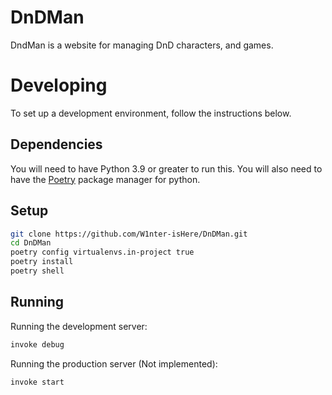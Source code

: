 # DnDMan

DndMan is a website for managing DnD characters, and games.

# Developing

To set up a development environment, follow the instructions below.

## Dependencies

You will need to have Python 3.9 or greater to run this.
You will also need to have the [Poetry](https://python-poetry.org/) package manager for python.

## Setup

```bash
git clone https://github.com/W1nter-isHere/DnDMan.git
cd DnDMan
poetry config virtualenvs.in-project true
poetry install
poetry shell
```

## Running

Running the development server:

```bash
invoke debug
```

Running the production server (Not implemented):

```bash
invoke start
```